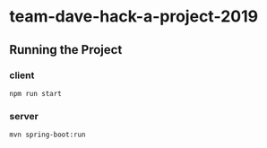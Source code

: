 # team-dave-hack-a-project-2019

## Running the Project

### client

`npm run start`

### server

`mvn spring-boot:run`
